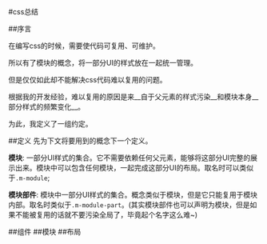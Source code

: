 #css总结

##序言

在编写css的时候，需要使代码可复用、可维护。

所以有了模块的概念，将一部分UI的样式放在一起统一管理。

但是仅仅如此却不能解决css代码难以复用的问题。

根据我的开发经验，难以复用的原因是来__自于父元素的样式污染__和模块本身__部分样式的频繁变化__。

为此，我定义了一组约定。

##定义
先为下文将要用到的概念下一个定义。

__模块__: 一部分UI样式的集合。它不需要依赖任何父元素，能够将这部分UI完整的展示出来。模块中可以包含任何模块，一起完成这部分UI的布局。取名时可以类似于`.m-module`;

__模块部件__:  模块中一部分UI样式的集合。概念类似于模块，但是它只能复用于模块内部。取名时类似于`.m-module-part`。(其实模块部件也可以声明为模块，但是如果不能被复用的话就不要污染全局了，毕竟起个名字这么难~)



##组件
##模块
##布局

